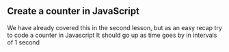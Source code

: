 ##  Create a counter in JavaScript

We have already covered this in the second lesson, but as an easy recap try to code a counter in Javascript
It should go up as time goes by in intervals of 1 second
